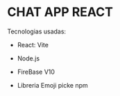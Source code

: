 # CHAT APP REACT

Tecnologias usadas:

- React: Vite

- Node.js

- FireBase V10

- Libreria Emoji picke npm
